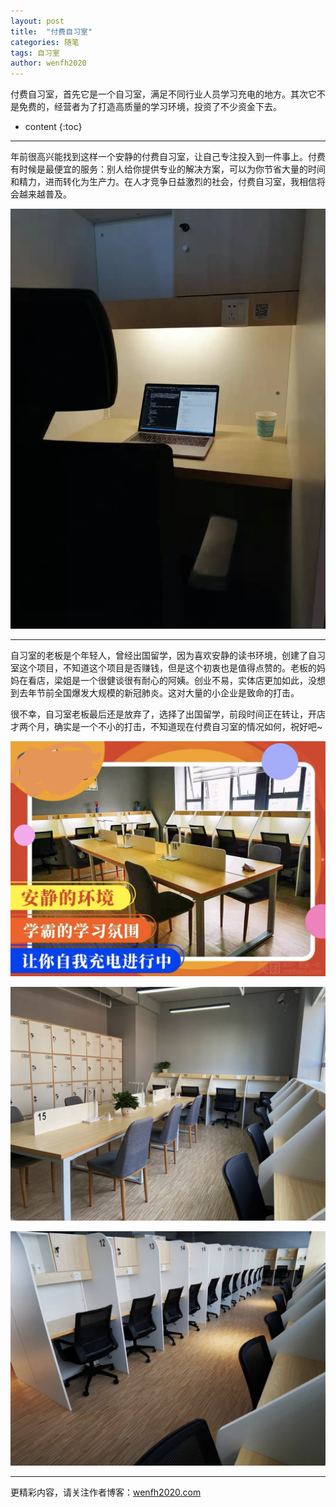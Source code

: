 ```yaml
---
layout: post
title:  "付费自习室"
categories: 随笔
tags: 自习室
author: wenfh2020
---
```



付费自习室，首先它是一个自习室，满足不同行业人员学习充电的地方。其次它不是免费的，经营者为了打造高质量的学习环境，投资了不少资金下去。



* content
{:toc}

---

年前很高兴能找到这样一个安静的付费自习室，让自己专注投入到一件事上。付费有时候是最便宜的服务：别人给你提供专业的解决方案，可以为你节省大量的时间和精力，进而转化为生产力。在人才竞争日益激烈的社会，付费自习室，我相信将会越来越普及。

![学习环境](/images/2020-03-11-08-59-15.png)

---

自习室的老板是个年轻人，曾经出国留学，因为喜欢安静的读书环境，创建了自习室这个项目，不知道这个项目是否赚钱，但是这个初衷也是值得点赞的。老板的妈妈在看店，梁姐是一个很健谈很有耐心的阿姨。创业不易，实体店更加如此，没想到去年节前全国爆发大规模的新冠肺炎。这对大量的小企业是致命的打击。

很不幸，自习室老板最后还是放弃了，选择了出国留学，前段时间正在转让，开店才两个月，确实是一个不小的打击，不知道现在付费自习室的情况如何，祝好吧~

![自习室1](/images/2020-03-11-09-00-50.png)

![自习室2](/images/2020-03-11-09-01-08.png)

![自习室3](/images/2020-03-11-09-01-24.png)


---

更精彩内容，请关注作者博客：[wenfh2020.com](https://wenfh2020.com/)
